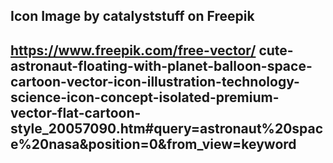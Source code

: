 ## Icon Image by catalyststuff on Freepik ##
## https://www.freepik.com/free-vector/ cute-astronaut-floating-with-planet-balloon-space-cartoon-vector-icon-illustration-technology-science-icon-concept-isolated-premium-vector-flat-cartoon-style_20057090.htm#query=astronaut%20space%20nasa&position=0&from_view=keyword
